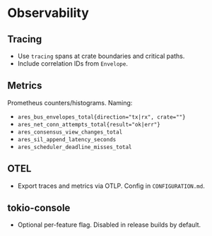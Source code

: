 # Observability

## Tracing
- Use `tracing` spans at crate boundaries and critical paths.
- Include correlation IDs from `Envelope`.

## Metrics
Prometheus counters/histograms. Naming:
- `ares_bus_envelopes_total{direction="tx|rx", crate=""}`
- `ares_net_conn_attempts_total{result="ok|err"}`
- `ares_consensus_view_changes_total`
- `ares_sil_append_latency_seconds`
- `ares_scheduler_deadline_misses_total`

## OTEL
- Export traces and metrics via OTLP. Config in `CONFIGURATION.md`.

## tokio-console
- Optional per-feature flag. Disabled in release builds by default.
